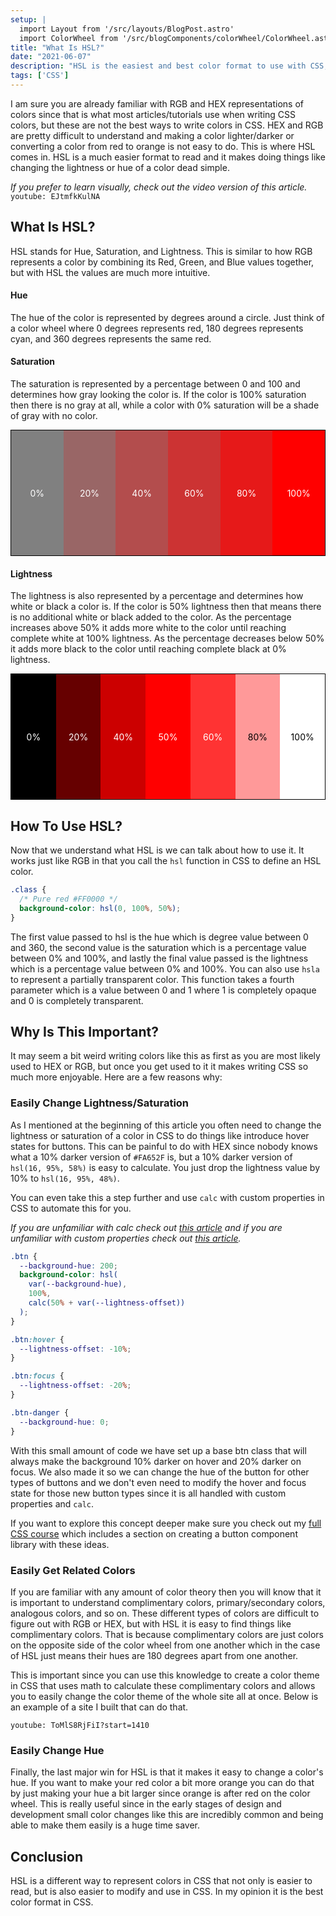 ```yaml
---
setup: |
  import Layout from '/src/layouts/BlogPost.astro'
  import ColorWheel from '/src/blogComponents/colorWheel/ColorWheel.astro'
title: "What Is HSL?"
date: "2021-06-07"
description: "HSL is the easiest and best color format to use with CSS, but why exactly is that?"
tags: ['CSS']
---
```


I am sure you are already familiar with RGB and HEX representations of colors since that is what most articles/tutorials use when writing CSS colors, but these are not the best ways to write colors in CSS. HEX and RGB are pretty difficult to understand and making a color lighter/darker or converting a color from red to orange is not easy to do. This is where HSL comes in. HSL is a much easier format to read and it makes doing things like changing the lightness or hue of a color dead simple.

*If you prefer to learn visually, check out the video version of this article.*
`youtube: EJtmfkKulNA`

## What Is HSL?

HSL stands for Hue, Saturation, and Lightness. This is similar to how RGB represents a color by combining its Red, Green, and Blue values together, but with HSL the values are much more intuitive.

#### Hue

The hue of the color is represented by degrees around a circle. Just think of a color wheel where 0 degrees represents red, 180 degrees represents cyan, and 360 degrees represents the same red.
<ColorWheel />

#### Saturation

The saturation is represented by a percentage between 0 and 100 and determines how gray looking the color is. If the color is 100% saturation then there is no gray at all, while a color with 0% saturation will be a shade of gray with no color.

<div style="display: flex; max-height: 10vh; height: 200px; border: 1px solid black;">
  <div style="flex-grow: 1; flex-basis: 0; height: 100%; background-color: hsl(0, 0%, 50%); display: flex; justify-content: center; align-items: center; color: white;">0%</div>
  <div style="flex-grow: 1; flex-basis: 0; height: 100%; background-color: hsl(0, 20%, 50%); display: flex; justify-content: center; align-items: center; color: white;">20%</div>
  <div style="flex-grow: 1; flex-basis: 0; height: 100%; background-color: hsl(0, 40%, 50%); display: flex; justify-content: center; align-items: center; color: white;">40%</div>
  <div style="flex-grow: 1; flex-basis: 0; height: 100%; background-color: hsl(0, 60%, 50%); display: flex; justify-content: center; align-items: center; color: white;">60%</div>
  <div style="flex-grow: 1; flex-basis: 0; height: 100%; background-color: hsl(0, 80%, 50%); display: flex; justify-content: center; align-items: center; color: white;">80%</div>
  <div style="flex-grow: 1; flex-basis: 0; height: 100%; background-color: hsl(0, 100%, 50%); display: flex; justify-content: center; align-items: center; color: white;">100%</div>
</div>

#### Lightness

The lightness is also represented by a percentage and determines how white or black a color is. If the color is 50% lightness then that means there is no additional white or black added to the color. As the percentage increases above 50% it adds more white to the color until reaching complete white at 100% lightness. As the percentage decreases below 50% it adds more black to the color until reaching complete black at 0% lightness.

<div style="display: flex; max-height: 10vh; height: 200px; border: 1px solid black;">
  <div style="flex-grow: 1; flex-basis: 0; height: 100%; background-color: hsl(0, 100%, 0%); display: flex; justify-content: center; align-items: center; color: white;">0%</div>
  <div style="flex-grow: 1; flex-basis: 0; height: 100%; background-color: hsl(0, 100%, 20%); display: flex; justify-content: center; align-items: center; color: white;">20%</div>
  <div style="flex-grow: 1; flex-basis: 0; height: 100%; background-color: hsl(0, 100%, 40%); display: flex; justify-content: center; align-items: center; color: white;">40%</div>
  <div style="flex-grow: 1; flex-basis: 0; height: 100%; background-color: hsl(0, 100%, 50%); display: flex; justify-content: center; align-items: center; color: white;">50%</div>
  <div style="flex-grow: 1; flex-basis: 0; height: 100%; background-color: hsl(0, 100%, 60%); display: flex; justify-content: center; align-items: center; color: white;">60%</div>
  <div style="flex-grow: 1; flex-basis: 0; height: 100%; background-color: hsl(0, 100%, 80%); display: flex; justify-content: center; align-items: center; color: black;">80%</div>
  <div style="flex-grow: 1; flex-basis: 0; height: 100%; background-color: hsl(0, 100%, 100%); display: flex; justify-content: center; align-items: center; color: black;">100%</div>
</div>

## How To Use HSL?

Now that we understand what HSL is we can talk about how to use it. It works just like RGB in that you call the `hsl` function in CSS to define an HSL color.
```css
.class {
  /* Pure red #FF0000 */
  background-color: hsl(0, 100%, 50%);
}
```
The first value passed to hsl is the hue which is degree value between 0 and 360, the second value is the saturation which is a percentage value between 0% and 100%, and lastly the final value passed is the lightness which is a percentage value between 0% and 100%. You can also use `hsla` to represent a partially transparent color. This function takes a fourth parameter which is a value between 0 and 1 where 1 is completely opaque and 0 is completely transparent.

## Why Is This Important?

It may seem a bit weird writing colors like this as first as you are most likely used to HEX or RGB, but once you get used to it it makes writing CSS so much more enjoyable. Here are a few reasons why:

### Easily Change Lightness/Saturation

As I mentioned at the beginning of this article you often need to change the lightness or saturation of a color in CSS to do things like introduce hover states for buttons. This can be painful to do with HEX since nobody knows what a 10% darker version of `#FA652F` is, but a 10% darker version of `hsl(16, 95%, 58%)` is easy to calculate. You just drop the lightness value by 10% to `hsl(16, 95%, 48%)`.

You can even take this a step further and use `calc` with custom properties in CSS to automate this for you.

*If you are unfamiliar with calc check out [this article](/2020-07/css-calc/) and if you are unfamiliar with custom properties check out [this article](/2020-02/css-custom-properties/).*
```css
.btn {
  --background-hue: 200;
  background-color: hsl(
    var(--background-hue),
    100%,
    calc(50% + var(--lightness-offset))
  );
}

.btn:hover {
  --lightness-offset: -10%;
}

.btn:focus {
  --lightness-offset: -20%;
}

.btn-danger {
  --background-hue: 0;
}
```
With this small amount of code we have set up a base btn class that will always make the background 10% darker on hover and 20% darker on focus. We also made it so we can change the hue of the button for other types of buttons and we don't even need to modify the hover and focus state for those new button types since it is all handled with custom properties and `calc`.

If you want to explore this concept deeper make sure you check out my [full CSS course](https://courses.webdevsimplified.com/learn-css-today) which includes a section on creating a button component library with these ideas.

### Easily Get Related Colors

If you are familiar with any amount of color theory then you will know that it is important to understand complimentary colors, primary/secondary colors, analogous colors, and so on. These different types of colors are difficult to figure out with RGB or HEX, but with HSL it is easy to find things like complimentary colors. That is because complimentary colors are just colors on the opposite side of the color wheel from one another which in the case of HSL just means their hues are 180 degrees apart from one another.

This is important since you can use this knowledge to create a color theme in CSS that uses math to calculate these complimentary colors and allows you to easily change the color theme of the whole site all at once. Below is an example of a site I built that can do that.

`youtube: ToMlS8RjFiI?start=1410`

### Easily Change Hue

Finally, the last major win for HSL is that it makes it easy to change a color's hue. If you want to make your red color a bit more orange you can do that by just making your hue a bit larger since orange is after red on the color wheel. This is really useful since in the early stages of design and development small color changes like this are incredibly common and being able to make them easily is a huge time saver.

## Conclusion

HSL is a different way to represent colors in CSS that not only is easier to read, but is also easier to modify and use in CSS. In my opinion it is the best color format in CSS.